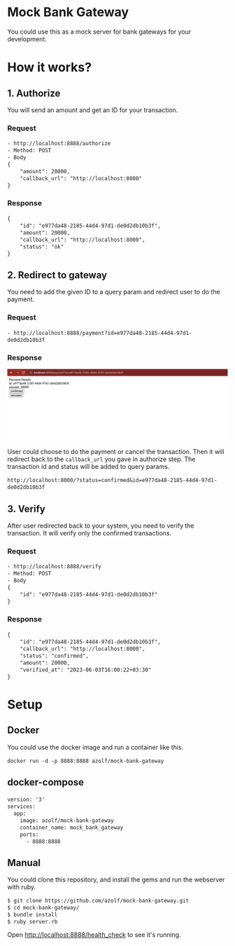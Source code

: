 # Mock Bank Gateway

You could use this as a mock server for bank gateways for your development.

# How it works?

## 1. Authorize

You will send an amount and get an ID for your transaction.

### Request
```
- http://localhost:8888/authorize
- Method: POST
- Body
{
    "amount": 20000,
    "callback_url": "http://localhost:8000"
}
```

### Response
```
{
    "id": "e977da48-2185-44d4-97d1-de0d2db10b3f",
    "amount": 20000,
    "callback_url": "http://localhost:8000",
    "status": "ok"
}
```

## 2. Redirect to gateway
You need to add the given ID to a query param and redirect user to do the payment.

### Request
```
- http://localhost:8888/payment?id=e977da48-2185-44d4-97d1-de0d2db10b3f
```

### Response
![](./images/payment.png)

User could choose to do the payment or cancel the transaction.
Then it will redirect back to the `callback_url` you gave in authorize step.
The transaction id and status will be added to query params.

```
http://localhost:8000/?status=confirmed&id=e977da48-2185-44d4-97d1-de0d2db10b3f
```

## 3. Verify
After user redirected back to your system, you need to verify the transaction.
It will verify only the confirmed transactions.

### Request
```
- http://localhost:8888/verify
- Method: POST
- Body
{
    "id": "e977da48-2185-44d4-97d1-de0d2db10b3f"
}
```

### Response
```
{
    "id": "e977da48-2185-44d4-97d1-de0d2db10b3f",
    "callback_url": "http://localhost:8000",
    "status": "confirmed",
    "amount": 20000,
    "verified_at": "2023-06-03T16:00:22+03:30"
}
```

# Setup

## Docker
You could use the docker image and run a container like this.

```
docker run -d -p 8888:8888 azolf/mock-bank-gateway
```

## docker-compose
```
version: '3'
services:
  app:
    image: azolf/mock-bank-gateway
    container_name: mock_bank_gateway
    ports:
      - 8888:8888
```

## Manual
You could clone this repository, and install the gems and run the webserver with ruby.

```
$ git clone https://github.com/azolf/mock-bank-gateway.git
$ cd mock-bank-gateway/
$ bundle install
$ ruby server.rb
```

Open [http://localhost:8888/health_check](http://localhost:8888/health_check) to see it's running.